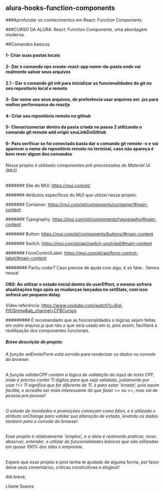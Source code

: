 ## alura-hooks-function-components

###Aprofundar os conhecimentos em React: Function Components.

###CURSO DA ALURA: React: Function Components, uma abordagem moderna.

##Comandos básicos

#### 1- Criar suas pastas locais
#### 2- Dar o comando npx create-react-app nome-da-pasta onde vai realmente salvar seus arquivos
#### 2.1 - Dar o comando git init para inicializar as funcionalidades do git no seu repositorio local e remoto
#### 3- Dar nome aos seus arquivos, de preferência usar arquivos em .jsx para melhor performance do reactjs
#### 4- Criar seu repositório remoto no github
#### 5- Clonar/conectar dentro da pasta criada no passo 2 utilizando o comando git remote add origin seuLinkDoGithub
#### 6- Para verificar se foi conectado basta dar o comando git remote -v e vai aparecer o nome do repositório remoto no terminal, caso não apareça é bom rever algum dos comandos


###### Nesse projeto é utilizado componentes pré-processados do Material UI (MUI) 

####### Site do MUI: https://mui.com/pt/

####### Atributos especificos do MUI que utilizei nesse projeto: 

####### Container: https://mui.com/pt/components/container/#main-content

####### Typography: https://mui.com/pt/components/typography/#main-content

####### Button: https://mui.com/pt/components/buttons/#main-content

####### Switch: https://mui.com/pt/api/switch-unstyled/#main-content

####### FormControlLabel: https://mui.com/pt/api/form-control-label/#main-content



######## Partiu codar? Caso precise de ajuda com algo, é só falar.. Vamos nessa!


#### OBS: Ao utilizar o estado inicial dentro do userEffect, o mesmo sofrerá atualizações logo após as mudanças lançadas no setState, com isso sofrerá um pequeno delay.
Video referência: https://www.youtube.com/watch?v=6id-PtDSnmw&ab_channel=CFBCursos

######### É recomendado que as funcionalidades e lógicas sejam feitas em outro arquivo.js que não o que será usado em si, pois assim, facilitará a reutilização dos componentes funcionais. 

##### Breve descrição do projeto:

###### A função aoEnviarForm está servido para renderizar os dados no console do browser. 

###### A função validarCPF contém a lógica de validação do input de texto CPF, onde é preciso conter 11 digitos para que seja validado, justamente por usar !== 11 significa que for diferente de 11, é para estar 'errado', pois assim facilita, e acredito ser mais interessante do que fazer >= ou <=, mas vai de pessoa pra pessoa! 

###### O estado de novidades e promoções começam como falso, e é utilizado o atributo onChange para validar sua alteração de estado, levando os dados também para o console do browser. 

###### Esse projeto é relativamente 'simples', e a ideia é realmente praticar, rever, absorver, entender, e utilizar de funcionalidades básicas que são utilizadas em quase 100% dos sites e empresas. 

Espero que esse projeto e post tenha te ajudado de alguma forma, por favor deixe seus comentários, criticas construitivas e elogios!! 

Até breve, 

Liliane Soares
